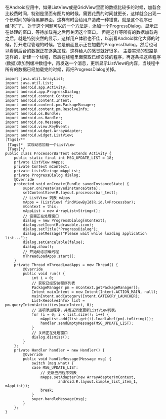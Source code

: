 在Android应用中，如果ListView或是GridView里面的数据比较多的时候，加载会比较费时间，特别是里面有图片的时候，需要花费的时间就更长，这样就会出现一个长时间的等待黑屏界面，这样有时会给用户造成一种错觉，就是这个程序已经“死”了。
对于这个问题可以的一个方法是，添加一个ProgressDialog，显示正在处理的窗口，等待加载完之后再关闭这个窗口。
但是这样等所有的数据加载完之后，就是特别突然的显示，这样用户体验也不佳，以前看Android优化大师的时候，打开进程管理的时候，它是前面显示正在加载的ProgressDialog，然后也可以看到后台的数据正在逐条加载，这样给人的感觉就好很多。
主要实现的思路是这样的，新建一个线程，然后在线程里面获取已经安装的程序，再逐条把这些程序(数据)添加到缓冲数组中，再发送一个消息，更新显示ListView的内容，当线程中所有的数据已经加载完的时候，再把ProgressDialog关掉。
```  
import java.util.ArrayList;
import java.util.List;
import android.app.Activity;
import android.app.ProgressDialog;
import android.content.Context;
import android.content.Intent;
import android.content.pm.PackageManager;
import android.content.pm.ResolveInfo;
import android.os.Bundle;
import android.os.Handler;
import android.os.Message;
import android.view.KeyEvent;
import android.widget.ArrayAdapter;
import android.widget.ListView;
[Tags]/**
 [Tags]*  实现动态加载一个ListView
 [Tags]*/
public class ProcessorBarTest extends Activity {
	public static final int MSG_UPDATE_LIST = 18;
	private ListView mApps;
	private Context mContext;
	private List<String> mAppList;
	private ProgressDialog dialog;
	@Override
	protected void onCreate(Bundle savedInstanceState) {
		super.onCreate(savedInstanceState);
		setContentView(R.layout.processorbar_test);
		// ListView 列表 mApps
		mApps = (ListView) findViewById(R.id.lvProcessbar);
		mContext = this;
		mAppList = new ArrayList<String>();
		// 设置正在处理窗口
		dialog = new ProgressDialog(mContext);
		dialog.setIcon(R.drawable.icon);
		dialog.setTitle("ProgressDialog");
		dialog.setMessage("Please wait while loading application list...");
		dialog.setCancelable(false);
		dialog.show();
		// 开始动态加载线程
		mThreadLoadApps.start();
	}
	private Thread mThreadLoadApps = new Thread() {
		@Override
		public void run() {
			int i = 0;
			// 获取已经安装程序列表
			PackageManager pm = mContext.getPackageManager();
			Intent mainIntent = new Intent(Intent.ACTION_MAIN, null);
			mainIntent.addCategory(Intent.CATEGORY_LAUNCHER);
			List<ResolveInfo> list = pm.queryIntentActivities(mainIntent, 0);
			// 逐项添加程序，并发送消息更新ListView列表。
			for (i = 0; i < list.size(); i++) {
				mAppList.add(list.get(i).loadLabel(pm).toString());
				handler.sendEmptyMessage(MSG_UPDATE_LIST);
			}
			// 关闭正在处理窗口
			dialog.dismiss();
		}
	};
	private Handler handler = new Handler() {
		@Override
		public void handleMessage(Message msg) {
			switch (msg.what) {
			case MSG_UPDATE_LIST:
				// 更新应用程序列表
				mApps.setAdapter(new ArrayAdapter(mContext,
						android.R.layout.simple_list_item_1, mAppList));
				break;
			}
			super.handleMessage(msg);
		}
	};
}
```